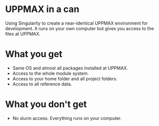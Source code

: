 # UPPMAX in a can
Using Singularity to create a near-identical UPPMAX environment for development. It runs on your own computer but gives you access to the files at UPPMAX.

# What you get
* Same OS and almost all packages installed at UPPMAX.
* Access to the whole module system.
* Access to your home folder and all project folders.
* Access to all reference data.

# What you don't get
* No slurm access. Everything runs on your computer.



